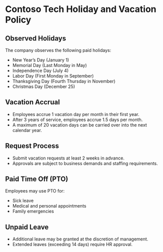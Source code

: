 # Contoso Tech Holiday and Vacation Policy

## Observed Holidays
The company observes the following paid holidays:
- New Year’s Day (January 1)
- Memorial Day (Last Monday in May)
- Independence Day (July 4)
- Labor Day (First Monday in September)
- Thanksgiving Day (Fourth Thursday in November)
- Christmas Day (December 25)

## Vacation Accrual
- Employees accrue 1 vacation day per month in their first year.
- After 3 years of service, employees accrue 1.5 days per month.
- A maximum of 20 vacation days can be carried over into the next calendar year.

## Request Process
- Submit vacation requests at least 2 weeks in advance.
- Approvals are subject to business demands and staffing requirements.

## Paid Time Off (PTO)
Employees may use PTO for:
- Sick leave
- Medical and personal appointments
- Family emergencies

## Unpaid Leave
- Additional leave may be granted at the discretion of management.
- Extended leaves (exceeding 14 days) require HR approval.